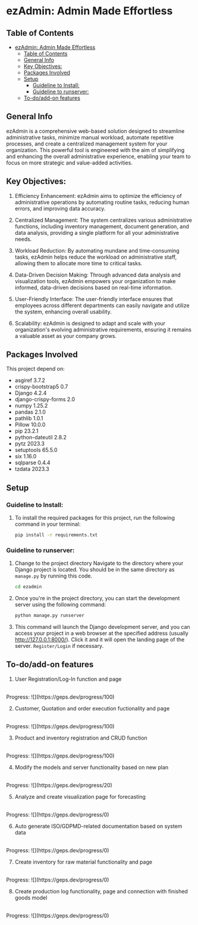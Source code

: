 # ezAdmin: Admin Made Effortless


## Table of Contents
- [ezAdmin: Admin Made Effortless](#ezadmin-admin-made-effortless)
  - [Table of Contents](#table-of-contents)
  - [General Info](#general-info)
  - [Key Objectives:](#key-objectives)
  - [Packages Involved](#packages-involved)
  - [Setup](#setup)
    - [Guideline to Install:](#guideline-to-install)
    - [Guideline to runserver:](#guideline-to-runserver)
  - [To-do/add-on features](#to-doadd-on-features)


## General Info

ezAdmin is a comprehensive web-based solution designed to streamline administrative tasks, minimize manual workload, automate repetitive processes, and create a centralized management system for your organization. This powerful tool is engineered with the aim of simplifying and enhancing the overall administrative experience, enabling your team to focus on more strategic and value-added activities.

## Key Objectives:

1. Efficiency Enhancement: ezAdmin aims to optimize the efficiency of administrative operations by automating routine tasks, reducing human errors, and improving data accuracy.

2. Centralized Management: The system centralizes various administrative functions, including inventory management, document generation, and data analysis, providing a single platform for all your administrative needs.

3. Workload Reduction: By automating mundane and time-consuming tasks, ezAdmin helps reduce the workload on administrative staff, allowing them to allocate more time to critical tasks.

4. Data-Driven Decision Making: Through advanced data analysis and visualization tools, ezAdmin empowers your organization to make informed, data-driven decisions based on real-time information.

5. User-Friendly Interface: The user-friendly interface ensures that employees across different departments can easily navigate and utilize the system, enhancing overall usability.

6. Scalability: ezAdmin is designed to adapt and scale with your organization's evolving administrative requirements, ensuring it remains a valuable asset as your company grows.

## Packages Involved

This project depend on:

* asgiref             3.7.2
* crispy-bootstrap5   0.7
* Django              4.2.4
* django-crispy-forms 2.0
* numpy               1.25.2
* pandas              2.1.0
* pathlib             1.0.1
* Pillow              10.0.0
* pip                 23.2.1
* python-dateutil     2.8.2
* pytz                2023.3
* setuptools          65.5.0
* six                 1.16.0
* sqlparse            0.4.4
* tzdata              2023.3

## Setup 

### Guideline to Install:

1. To install the required packages for this project, run the following command in your terminal:

    ```bash
    pip install -r requirements.txt
    ```

### Guideline to runserver:

1. Change to the project directory
Navigate to the directory where your Django project is located. You should be in the same directory as `manage.py` by running this code.
    ```bash
    cd ezadmin
    ```
2. Once you're in the project directory, you can start the development server using the following command:
    ```bash
    python manage.py runserver
    ```
3. This command will launch the Django development server, and you can access your project in a web browser at the specified address (usually http://127.0.0.1:8000/). Click it and it will open the landing page of the server. `Register/Login` if necessary.

## To-do/add-on features

1. User Registration/Log-In function and page
  <br>
  <label for="file">Progress:  </label> ![](https://geps.dev/progress/100)

2. Customer, Quotation and order execution fuctionality and page
  <br>
  <label for="file">Progress:  </label> ![](https://geps.dev/progress/100)

3. Product and inventory registration and CRUD function
  <br>
  <label for="file">Progress:  </label> ![](https://geps.dev/progress/100)

4. Modify the models and server functionality based on new plan
  <br>
  <label for="file">Progress:  </label> ![](https://geps.dev/progress/20)

5. Analyze and create visualization page for forecasting
  <br>
  <label for="file">Progress:  </label> ![](https://geps.dev/progress/0)

6. Auto generate ISO/GDPMD-related documentation based on system data
  <br>
  <label for="file">Progress:  </label> ![](https://geps.dev/progress/0)

7. Create inventory for raw material functionality and page
  <br>
  <label for="file">Progress:  </label> ![](https://geps.dev/progress/0)

8. Create production log functionality, page and connection with finished goods model
  <br>
  <label for="file">Progress:  </label> ![](https://geps.dev/progress/0)